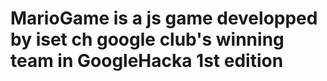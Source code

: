 # MarioGame is a js game developped by iset ch google club's winning team in GoogleHacka 1st edition
